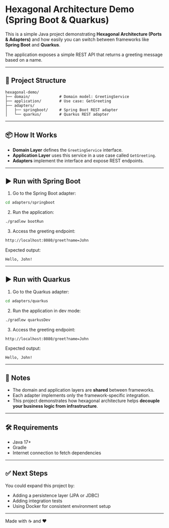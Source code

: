# Hexagonal Architecture Demo (Spring Boot & Quarkus)

This is a simple Java project demonstrating **Hexagonal Architecture (Ports & Adapters)** and how easily you can switch between frameworks like **Spring Boot** and **Quarkus**.

The application exposes a simple REST API that returns a greeting message based on a name.

---

## 📁 Project Structure

```
hexagonal-demo/
├── domain/             # Domain model: GreetingService
├── application/        # Use case: GetGreeting
├── adapters/
│   ├── springboot/     # Spring Boot REST adapter
│   └── quarkus/        # Quarkus REST adapter
```

---

## 📦 How It Works

- **Domain Layer** defines the `GreetingService` interface.
- **Application Layer** uses this service in a use case called `GetGreeting`.
- **Adapters** implement the interface and expose REST endpoints.

---

## ▶️ Run with Spring Boot

1. Go to the Spring Boot adapter:

```bash
cd adapters/springboot
```

2. Run the application:

```bash
./gradlew bootRun
```

3. Access the greeting endpoint:

```bash
http://localhost:8080/greet?name=John
```

Expected output:
```
Hello, John!
```

---

## ▶️ Run with Quarkus

1. Go to the Quarkus adapter:

```bash
cd adapters/quarkus
```

2. Run the application in dev mode:

```bash
./gradlew quarkusDev
```

3. Access the greeting endpoint:

```bash
http://localhost:8080/greet?name=John
```

Expected output:
```
Hello, John!
```

---

## 📜 Notes

- The domain and application layers are **shared** between frameworks.
- Each adapter implements only the framework-specific integration.
- This project demonstrates how hexagonal architecture helps **decouple your business logic from infrastructure**.

---

## 🛠 Requirements

- Java 17+
- Gradle
- Internet connection to fetch dependencies

---

## ✅ Next Steps

You could expand this project by:
- Adding a persistence layer (JPA or JDBC)
- Adding integration tests
- Using Docker for consistent environment setup

---

Made with ☕ and ❤️